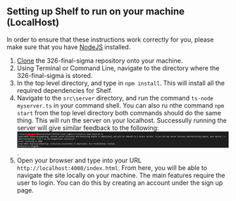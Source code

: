 ## Setting up Shelf to run on your machine (LocalHost)
In order to ensure that these instructions work correctly for you, please make sure that you have [NodeJS](https://www.nodejs.org/) installed.
1. [Clone](https://help.github.com/en/github/creating-cloning-and-archiving-repositories/cloning-a-repository) the 326-final-sigma repository onto your machine.
2. Using Terminal or Command Line, navigate to the directory where the 326-final-sigma is stored.
3. In the top level directory, and type in `npm install`. This will install all the required dependencies for Shelf.
4. Navigate to the `src\server` directory, and run the command `ts-node myserver.ts` in your command shell. You can also ru nthe command `npm start` from the top level directory both commands should do the same thing. This will run the server on your localhost. Successully running the server will give similar feedback to the following: ![alt text](https://github.com/joepasquale/326-final-sigma/blob/master/docs/pictures/Screenshots/ts-node.png).
5. Open your browser and type into your URL `http://localhost:4000/index.html`. From here, you will be able to navigate the site locally on your machine. The main features require the user to login. You can do this by creating an account under the sign up page.
